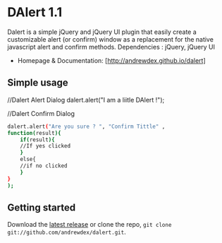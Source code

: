 DAlert 1.1
======

Dalert is a simple jQuery and jQuery UI plugin that easily create a customizable alert (or confirm) window as a replacement for the native javascript alert and confirm methods.
Dependencies : jQuery, jQuery UI



* Homepage & Documentation: [http://andrewdex.github.io/dalert]


## Simple usage

//Dalert Alert Dialog
dalert.alert("I am a liitle DAlert !"); 


//Dalert Confirm Dialog
```sh
dalert.alert("Are you sure ? ", "Confirm Tittle" , 
function(result){
	if(result){
	//If yes clicked 
	}
	else{
	//if no clicked
	}
}
);
```


## Getting started
Download the [latest release](https://github.com/andrewdex/dalert/archive/master.zip) or clone the repo, `git clone git://github.com/andrewdex/dalert.git`.

